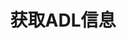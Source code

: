 ---
title: 获取ADL信息
position_number: 12
type: get
description: /future/user/v1/position/adl
left_code_blocks:
    -
        code_block: "public void getMarketConfig() {\r\n\tString text = HttpUtil.get(URL + \"/data/api/user/v1/getMarketConfig\");\r\n\tSystem.out.println(text);\r\n}"
        title: Java
        language: java
right_code_blocks:
    - code_block: |-
        {
          "error": {
            "code": "",
            "msg": ""
          },
          "msgInfo": "",
          "result": [
            {
              "longQuantile": 0, //多头adl
              "shortQuantile": 0, //空头adl
              "symbol": "" //交易对
            }
          ],
          "returnCode": 0
        }
      title: Response
      language: json
---